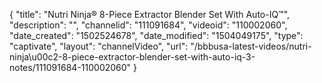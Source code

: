 {
    "title": "Nutri Ninja&reg; 8-Piece Extractor Blender Set With Auto-IQ&trade;",
    "description": "",
    "channelid": "111091684",
    "videoid": "110002060",
    "date_created": "1502524678",
    "date_modified": "1504049175",
    "type": "captivate",
    "layout": "channelVideo",
    "url": "\/bbbusa-latest-videos\/nutri-ninja\u00c2-8-piece-extractor-blender-set-with-auto-iq-3-notes\/111091684-110002060"
}